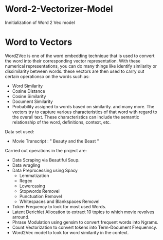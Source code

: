 # Word-2-Vectorizer-Model
Innitialization of Word 2 Vec model 

# Word to Vectors

Word2Vec is one of the word embedding technique that is used to convert the word into their corresponding vector representation.
With these numerical representations, you can do many things like identify similarity or dissimilarity between words.
these vectors are then used to carry out certain operationso on the words such as:
* Word Similarity
* Cosine Distance
* Cosine Similarity
* Document Similarity
* Probability assigned to words based on similarity.
and many more. The vectors try to capture various characteristics of that word with regard to the overall text. 
These characteristics can include the semantic relationship of the word, definitions, context, etc.

Data set used:
* Movie Transcript : " Beauty and the Beast "

Carried out operations in the project are:
* Data Scraping via Beautiful Soup.
* Data wragling
* Data Preprocessing using Spacy
  * Lemmatization
  * Regex
  * Lowercasing
  * Stopwords Removel
  * Punctuation Removel
  * Whitespaces and Blankspaces Removel
* Token Frequency to look for most used Words.
* Latent Derichlet Allocation to extract 10 topics to which movie revolves arround.
* Phrase Modulation using gensim to convert frequent words into Ngrams.
* Count Vectorization to convert tokens into Term-Document Frequenncy.
* Word2Vec model to look for word similarity in the context.
